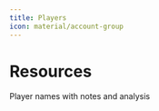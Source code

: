 ```yaml
---
title: Players
icon: material/account-group
---
```

# Resources
Player names with notes and analysis